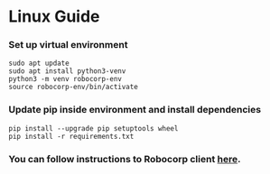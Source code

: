 # Linux Guide

### Set up virtual environment
```
sudo apt update
sudo apt install python3-venv
python3 -m venv robocorp-env
source robocorp-env/bin/activate
```

### Update pip inside environment and install dependencies
```
pip install --upgrade pip setuptools wheel
pip install -r requirements.txt
```

### You can follow instructions to Robocorp client [here](https://github.com/robocorp/rcc?tab=readme-ov-file#getting-started).
